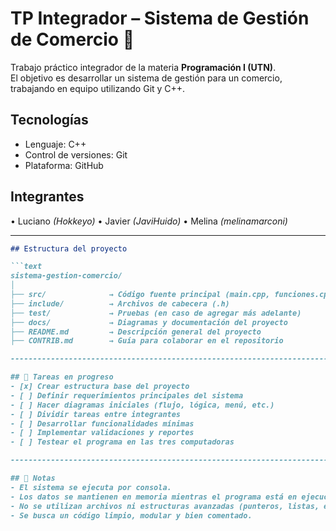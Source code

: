 # TP Integrador – Sistema de Gestión de Comercio 🧾

Trabajo práctico integrador de la materia **Programación I (UTN)**.  
El objetivo es desarrollar un sistema de gestión para un comercio, trabajando en equipo utilizando Git y C++.

## Tecnologías
- Lenguaje: C++
- Control de versiones: Git
- Plataforma: GitHub

## Integrantes
• Luciano *(Hokkeyo)*
• Javier *(JaviHuido)*
• Melina *(melinamarconi)*

--------------------------------------------------------------------------------------------------------------------

```markdown
## Estructura del proyecto

```text
sistema-gestion-comercio/
│
├── src/              → Código fuente principal (main.cpp, funciones.cpp)
├── include/          → Archivos de cabecera (.h)
├── test/             → Pruebas (en caso de agregar más adelante)
├── docs/             → Diagramas y documentación del proyecto
├── README.md         → Descripción general del proyecto
├── CONTRIB.md        → Guía para colaborar en el repositorio

--------------------------------------------------------------------------------------------------------------------

## 📌 Tareas en progreso
- [x] Crear estructura base del proyecto
- [ ] Definir requerimientos principales del sistema
- [ ] Hacer diagramas iniciales (flujo, lógica, menú, etc.)
- [ ] Dividir tareas entre integrantes
- [ ] Desarrollar funcionalidades mínimas
- [ ] Implementar validaciones y reportes
- [ ] Testear el programa en las tres computadoras

--------------------------------------------------------------------------------------------------------------------

## 📝 Notas
- El sistema se ejecuta por consola.
- Los datos se mantienen en memoria mientras el programa está en ejecución.
- No se utilizan archivos ni estructuras avanzadas (punteros, listas, etc.).
- Se busca un código limpio, modular y bien comentado.